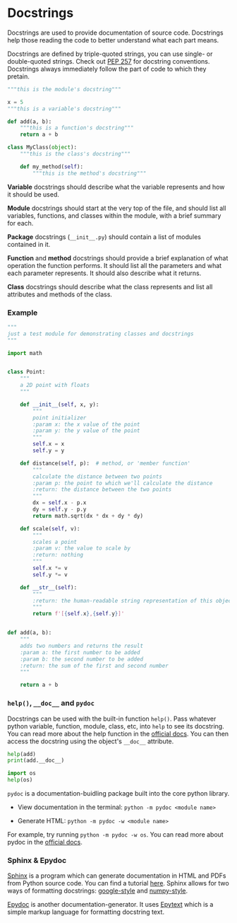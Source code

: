 
# Docstrings

Docstrings are used to provide documentation of source code. Docstrings help those reading the code to better understand what each part means.

Docstrings are defined by triple-quoted strings, you can use single- or double-quoted strings. Check out [PEP 257](https://www.python.org/dev/peps/pep-0257/) for docstring conventions. Docstrings always immediately follow the part of code to which they pretain.

```python
"""this is the module's docstring"""

x = 5
"""this is a variable's docstring"""

def add(a, b):
    """this is a function's docstring"""
    return a + b

class MyClass(object):
    """this is the class's docstring"""

    def my_method(self):
        """this is the method's docstring"""
```

**Variable** docstrings should describe what the variable represents and how it should be used.

**Module** docstrings should start at the very top of the file, and should list all variables, functions, and classes within the module, with a brief summary for each.

**Package** docstrings (`__init__.py`) should contain a list of modules contained in it.

**Function** and **method** docstrings should provide a brief explanation of what operation the function performs. It should list all the parameters and what each parameter represents. It should also describe what it returns.

**Class** docstrings should describe what the class represents and list all attributes and methods of the class. 


### Example

```python
"""
just a test module for demonstrating classes and docstrings
"""

import math


class Point:
    """
    a 2D point with floats
    """

    def __init__(self, x, y):
        """
        point initializer
        :param x: the x value of the point
        :param y: the y value of the point
        """
        self.x = x
        self.y = y

    def distance(self, p):  # method, or 'member function'
        """
        calculate the distance between two points
        :param p: the point to which we'll calculate the distance
        :return: the distance between the two points
        """
        dx = self.x - p.x
        dy = self.y - p.y
        return math.sqrt(dx * dx + dy * dy)

    def scale(self, v):
        """
        scales a point
        :param v: the value to scale by
        :return: nothing
        """
        self.x *= v
        self.y *= v

    def __str__(self):
        """
        :return: the human-readable string representation of this object 
        """
        return f'[{self.x},{self.y}]'


def add(a, b):
    """
    adds two numbers and returns the result
    :param a: the first number to be added
    :param b: the second number to be added
    :return: the sum of the first and second number
    """

    return a + b

```


### `help()`, `__doc__` and `pydoc`

Docstrings can be used with the built-in function `help()`. Pass whatever python variable, function, module, class, etc, into `help` to see its docstring. You can read more about the help function in the [official docs](https://docs.python.org/3.6/library/functions.html#help). You can then access the docstring using the object's `__doc__` attribute.

```python
help(add)
print(add.__doc__)

import os
help(os)
```

`pydoc` is a documentation-buidling package built into the core python library.
 
 
- View documentation in the terminal:  `python -m pydoc <module name>`

- Generate HTML: `python -m pydoc -w <module name>`

For example, try running `python -m pydoc -w os`. You can read more about pydoc in the [official docs](https://docs.python.org/3.6/library/pydoc.html).


### Sphinx & Epydoc

[Sphinx](http://www.sphinx-doc.org/en/stable/index.html) is a program which can generate documentation in HTML and PDFs from Python source code. You can find a tutorial [here](http://www.sphinx-doc.org/en/stable/tutorial.html). Sphinx allows for two ways of formatting docstrings: [google-style](http://www.sphinx-doc.org/en/stable/ext/example_google.html) and [numpy-style](http://www.sphinx-doc.org/en/stable/ext/example_numpy.html#example-numpy).

[Epydoc](http://epydoc.sourceforge.net/) is another documentation-generator. It uses [Epytext](http://epydoc.sourceforge.net/epytextintro.html) which is a simple markup language for formatting docstring text.
